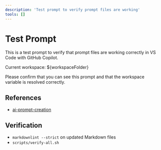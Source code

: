 ```yaml
---
description: 'Test prompt to verify prompt files are working'
tools: []
---
```

# Test Prompt

This is a test prompt to verify that prompt files are working correctly in VS Code with GitHub Copilot.

Current workspace: ${workspaceFolder}

Please confirm that you can see this prompt and that the workspace variable is resolved correctly.

## References

- [ai-prompt-creation](../instructions/ai-prompt-creation.instructions.md)

## Verification

- `markdownlint --strict` on updated Markdown files
- `scripts/verify-all.sh`
